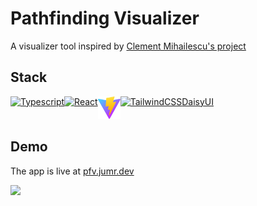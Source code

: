 # Pathfinding Visualizer

A visualizer tool inspired by [Clement Mihailescu's project](https://github.com/clementmihailescu/Pathfinding-Visualizer)

## Stack

<div style="display: flex;">
  <a href="https://www.typescriptlang.org"><img src="https://raw.githubusercontent.com/danielcranney/readme-generator/main/public/icons/skills/typescript-colored.svg" width="36" height="36" alt="Typescript" /></a>
  <a href="https://www.reactjs.org"><img src="https://raw.githubusercontent.com/danielcranney/readme-generator/main/public/icons/skills/react-colored.svg" width="36" height="36" alt="React" /></a>
  <a href="https://www.vitejs.dev"><img src="https://github.com/juliusmarminge/pathfinding-visualizer/blob/master/public/vite.svg" width="36" height="36" alt="Vite" /></a>
  <a href="https://www.tailwindcss.com"><img src="https://raw.githubusercontent.com/danielcranney/readme-generator/main/public/icons/skills/tailwindcss-colored.svg" width="36" height="36" alt="TailwindCSS" /></a>
  <a href="https://daisyui.com">DaisyUI</a>
</div>

## Demo

The app is live at [pfv.jumr.dev](https://pfv.jumr.dev)

<a href="https://pfv.jumr.dev">
   <img src="https://user-images.githubusercontent.com/51714798/175106114-f26d6d3f-a1a9-4077-8558-ab94797a9668.gif" />
</a>
